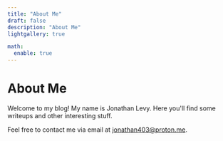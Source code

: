 ```yaml
---
title: "About Me"
draft: false
description: "About Me"
lightgallery: true

math:
  enable: true
---
```


# About Me

Welcome to my blog! My name is Jonathan Levy. Here you'll find some writeups and other interesting stuff.

Feel free to contact me via email at [jonathan403@proton.me](mailto:jonathan403@proton.me).
